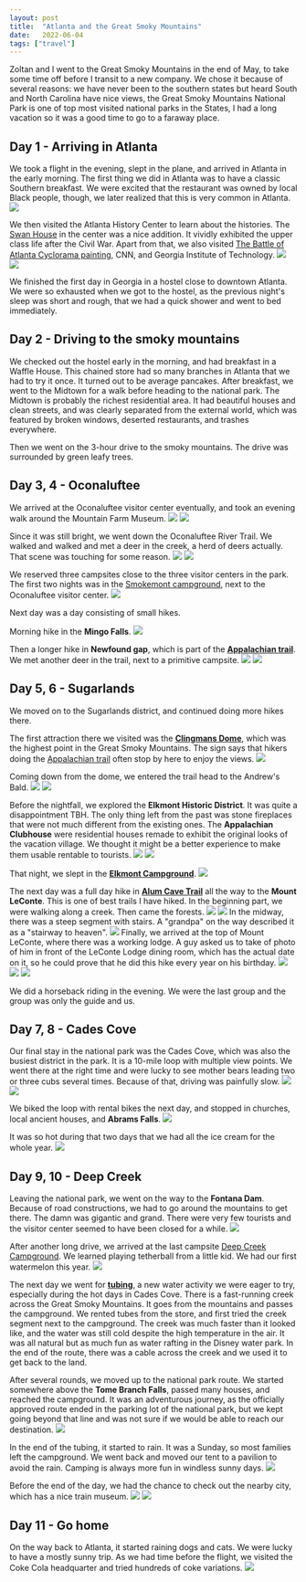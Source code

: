 ```yaml
---
layout: post
title:  "Atlanta and the Great Smoky Mountains"
date:   2022-06-04
tags: ["travel"]
---
```


Zoltan and I went to the Great Smoky Mountains in the end of May, to take some time off before I transit to a new company. We chose it because of several reasons: we have never been to the southern states but heard South and North Carolina have nice views, the Great Smoky Mountains National Park is one of top most visited national parks in the States, I had a long vacation so it was a good time to go to a faraway place.

## Day 1 - Arriving in Atlanta
We took a flight in the evening, slept in the plane, and arrived in Atlanta in the early morning. The first thing we did in Atlanta was to have a classic Southern breakfast. We were excited that the restaurant was owned by local Black people, though, we later realized that this is very common in Atlanta.
<img src="/assets/images/posts/atlanta-and-the-great-smoky-mountains/IMG_5388.JPG" />

We then visited the Atlanta History Center to learn about the histories. The [Swan House]("https://www.atlantahistorycenter.com/buildings-and-grounds/swan-house/") in the center was a nice addition. It vividly exhibited the upper class life after the Civil War. Apart from that, we also visited [The Battle of Atlanta Cyclorama painting]("https://www.atlantahistorycenter.com/exhibitions/cyclorama/"), CNN, and Georgia Institute of Technology.
<img src="/assets/images/posts/atlanta-and-the-great-smoky-mountains/IMG_5406.JPG" />
<img src="/assets/images/posts/atlanta-and-the-great-smoky-mountains/IMGR23429.JPG" />


We finished the first day in Georgia in a hostel close to downtown Atlanta. We were so exhausted when we got to the hostel, as the previous night's sleep was short and rough, that we had a quick shower and went to bed immediately.

## Day 2 - Driving to the smoky mountains
We checked out the hostel early in the morning, and had breakfast in a Waffle House. This chained store had so many branches in Atlanta that we had to try it once. It turned out to be average pancakes. After breakfast, we went to the Midtown for a walk before heading to the national park. The Midtown is probably the richest residential area. It had beautiful houses and clean streets, and was clearly separated from the external world, which was featured by broken windows, deserted restaurants, and trashes everywhere.

Then we went on the 3-hour drive to the smoky mountains. The drive was surrounded by green leafy trees.

## Day 3, 4 - Oconaluftee
We arrived at the Oconaluftee visitor center eventually, and took an evening walk around the Mountain Farm Museum.
<img src="/assets/images/posts/atlanta-and-the-great-smoky-mountains/IMGR23476.JPG" />
<img src="/assets/images/posts/atlanta-and-the-great-smoky-mountains/IMGR23481.JPG" />

Since it was still bright, we went down the Oconaluftee River Trail. We walked and walked and met a deer in the creek, a herd of deers actually. That scene was touching for some reason.
<img src="/assets/images/posts/atlanta-and-the-great-smoky-mountains/IMGR23490.JPG" />
<img src="/assets/images/posts/atlanta-and-the-great-smoky-mountains/IMG_5442.JPG" />

We reserved three campsites close to the three visitor centers in the park. The first two nights was in the [Smokemont campground]("https://www.recreation.gov/camping/campgrounds/232486"), next to the Oconaluftee visitor center.
<img src="/assets/images/posts/atlanta-and-the-great-smoky-mountains/IMGR23493.JPG" />

Next day was a day consisting of small hikes.

Morning hike in the <b>Mingo Falls</b>.
<img src="/assets/images/posts/atlanta-and-the-great-smoky-mountains/IMG_5445.JPG" />

Then a longer hike in <b>Newfound gap</b>, which is part of the [<b>Appalachian trail</b>]("https://en.wikipedia.org/wiki/Appalachian_Trail"). We met another deer in the trail, next to a primitive campsite.
<img src="/assets/images/posts/atlanta-and-the-great-smoky-mountains/IMGR23523.JPG" />
<img src="/assets/images/posts/atlanta-and-the-great-smoky-mountains/IMGR23541.JPG" />

## Day 5, 6 - Sugarlands
We moved on to the Sugarlands district, and continued doing more hikes there.

The first attraction there we visited was the [<b>Clingmans Dome</b>]("https://www.nps.gov/grsm/planyourvisit/clingmansdome.htm"), which was the highest point in the Great Smoky Mountains. The sign says that hikers doing the [Appalachian trail]("https://en.wikipedia.org/wiki/Appalachian_Trail") often stop by here to enjoy the views.
<img src="/assets/images/posts/atlanta-and-the-great-smoky-mountains/IMGR23563.JPG" />

Coming down from the dome, we entered the trail head to the Andrew's Bald.
<img src="/assets/images/posts/atlanta-and-the-great-smoky-mountains/IMGR23584.JPG" />
<img src="/assets/images/posts/atlanta-and-the-great-smoky-mountains/IMGR23599.JPG" />

Before the nightfall, we explored the <b>Elkmont Historic District</b>. It was quite a disappointment TBH. The only thing left from the past was stone fireplaces that were not much different from the existing ones. The <b>Appalachian Clubhouse</b> were residential houses remade to exhibit the original looks of the vacation village. We thought it might be a better experience to make them usable rentable to tourists.
<img src="/assets/images/posts/atlanta-and-the-great-smoky-mountains/IMGR23621.JPG" />
<img src="/assets/images/posts/atlanta-and-the-great-smoky-mountains/IMGR23613.JPG" />

That night, we slept in the [<b>Elkmont Campground</b>]("https://www.recreation.gov/camping/campgrounds/232487").
<img src="/assets/images/posts/atlanta-and-the-great-smoky-mountains/IMGR23610.JPG" />

The next day was a full day hike in [<b>Alum Cave Trail</b>]("https://www.alltrails.com/trail/us/tennessee/alum-cave-trail-to-mount-leconte") all the way to the <b>Mount LeConte</b>. This is one of best trails I have hiked. In the beginning part, we were walking along a creek. Then came the forests.
<img src="/assets/images/posts/atlanta-and-the-great-smoky-mountains/IMGR23629.JPG" />
<img src="/assets/images/posts/atlanta-and-the-great-smoky-mountains/IMGR23641.JPG" />
In the midway, there was a steep segment with stairs. A "grandpa" on the way described it as a "stairway to heaven".
<img src="/assets/images/posts/atlanta-and-the-great-smoky-mountains/IMGR23634.JPG" />
Finally, we arrived at the top of Mount LeConte, where there was a working lodge. A guy asked us to take of photo of him in front of the LeConte Lodge dining room, which has the actual date on it, so he could prove that he did this hike every year on his birthday.
<img src="/assets/images/posts/atlanta-and-the-great-smoky-mountains/IMGR23659.JPG" />
<img src="/assets/images/posts/atlanta-and-the-great-smoky-mountains/IMGR23661.JPG" />
<img src="/assets/images/posts/atlanta-and-the-great-smoky-mountains/IMGR23697.JPG" />

We did a horseback riding in the evening. We were the last group and the group was only the guide and us.

## Day 7, 8 - Cades Cove
Our final stay in the national park was the Cades Cove, which was also the busiest district in the park. It is a 10-mile loop with multiple view points. We went there at the right time and were lucky to see mother bears leading two or three cubs several times. Because of that, driving was painfully slow.
<img src="/assets/images/posts/atlanta-and-the-great-smoky-mountains/IMGR23742.JPG" />
<img src="/assets/images/posts/atlanta-and-the-great-smoky-mountains/IMGR23730.JPG" />

We biked the loop with rental bikes the next day, and stopped in churches, local ancient houses, and <b>Abrams Falls</b>.
<img src="/assets/images/posts/atlanta-and-the-great-smoky-mountains/IMGR23765.JPG" />

It was so hot during that two days that we had all the ice cream for the whole year.
<img src="/assets/images/posts/atlanta-and-the-great-smoky-mountains/IMG_5479.JPG" />

## Day 9, 10 - Deep Creek
Leaving the national park, we went on the way to the <b>Fontana Dam</b>. Because of road constructions, we had to go around the mountains to get there. The damn was gigantic and grand. There were very few tourists and the visitor center seemed to have been closed for a while.
<img src="/assets/images/posts/atlanta-and-the-great-smoky-mountains/IMGR23798.JPG" />

After another long drive, we arrived at the last campsite [Deep Creek Campground]("https://www.deepcreekcamping.com/index.html"). We learned playing tetherball from a little kid. We had our first watermelon this year.
<img src="/assets/images/posts/atlanta-and-the-great-smoky-mountains/IMG_5502.JPG" />

The next day we went for [<b>tubing</b>]("https://en.wikipedia.org/wiki/Tubing_(recreation)"), a new water activity we were eager to try, especially during the hot days in Cades Cove. There is a fast-running creek across the Great Smoky Mountains. It goes from the mountains and passes the campground. We rented tubes from the store, and first tried the creek segment next to the campground. The creek was much faster than it looked like, and the water was still cold despite the high temperature in the air. It was all natural but as much fun as water rafting in the Disney water park. In the end of the route, there was a cable across the creek and we used it to get back to the land.

After several rounds, we moved up to the national park route. We started somewhere above the <b>Tome Branch Falls</b>, passed many houses, and reached the campground. It was an adventurous journey, as the officially approved route ended in the parking lot of the national park, but we kept going beyond that line and was not sure if we would be able to reach our destination.
<img src="/assets/images/posts/atlanta-and-the-great-smoky-mountains/IMGR23804.JPG" />

In the end of the tubing, it started to rain. It was a Sunday, so most families left the campground. We went back and moved our tent to a pavilion to avoid the rain. Camping is always more fun in windless sunny days.
<img src="/assets/images/posts/atlanta-and-the-great-smoky-mountains/IMG_5503.JPG" />

Before the end of the day, we had the chance to check out the nearby city, which has a nice train museum.
<img src="/assets/images/posts/atlanta-and-the-great-smoky-mountains/IMGR23820.JPG" />
<img src="/assets/images/posts/atlanta-and-the-great-smoky-mountains/IMGR23838.JPG" />

## Day 11 - Go home
On the way back to Atlanta, it started raining dogs and cats. We were lucky to have a mostly sunny trip. As we had time before the flight, we visited the Coke Cola headquarter and tried hundreds of coke variations.
<img src="/assets/images/posts/atlanta-and-the-great-smoky-mountains/IMGR23875.JPG" />



